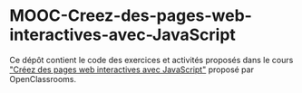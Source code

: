 # MOOC-Creez-des-pages-web-interactives-avec-JavaScript
Ce dépôt contient le code des exercices et activités proposés dans le cours ["Créez des pages web interactives avec JavaScript"](https://openclassrooms.com/courses/creez-des-pages-web-interactives-avec-javascript "Lien vers la page du cours sur OpenClassrooms.com") proposé par OpenClassrooms.
